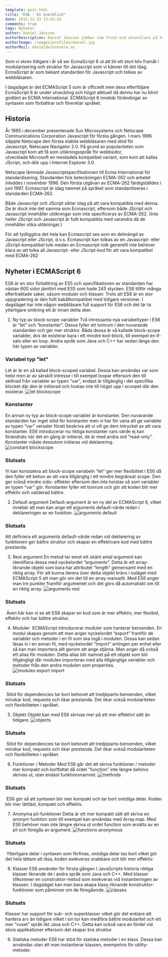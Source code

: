 ```yaml
---
template: post.html
title: "ES6 - En överblick"
date: 2015-12-23 13:43:24
comments: true
tags: Nyheter
author: Daniel Jansson
authorDescription: Daniel Jansson jobbar som front-end utvecklare på Vinnovera.
authorImage: /images/profiles/daniel.jpg
authorMail: daniel@vinnovera.se
---
```


Som vi skrev tidigare i år så ser EcmaScript 6 ut att bli ett stort kliv framåt i
modularisering och struktur för Javascript som vi känner till det idag. EcmaScript 
är som bekant standarden för Javascript och tolkas av webbläsaren.
<!--more-->


I dagsläget är det ECMAScript 5 som är officiellt men dess efterföljare EcmaScript 6 
är under utveckling och högst atktuell då dennu har nu blivit godlänt av ECMA International. 
ECMAScript 6 innebär förändingar av syntaxen som förbättrar och förenklar språket.

## Historia
År 1995 i december presenterade Sun Microsystems och Netscape Communications Corporation
Javascript för första gången. I mars 1996 släppte Netscape den första stabila webbläsaren 
med stöd för Javascript, Netscape Navigator 2.0. På grund av populariteten som Javascript 
kom att få som utökningsspråk för webbsidor, utvecklade Microsoft en mestadels kompatibel 
variant, som kom att kallas JScript, och dök upp i Internet Explorer 3.0.

Netscape lämnade Javascriptspecifikationen till Ecma International för standardisering. 
Standarden fick beteckningen ECMA-262 och arbetet inleddes i november 1996. Den första 
utgåvan av ECMA-262 färdigställdes i juni 1997. Ecmascript är idag namnet på språket som 
standardiseras i standarden ECMA-262. 

Både Javascript och JScript siktar idag på att vara kompatibla med denna. De är dock inte 
det samma som Ecmascript, eftersom både JScript och Javascript innehåller utökningar som 
inte specificeras av ECMA-262. (Inte heller JScript och Javascript är fullt kompatibla med 
varandra då de innehåller olika utökningar.) 

För att tydliggöra det hela kan Ecmascript ses som en delmängd av Javascript eller JScript, 
d.v.s. Ecmascript kan tolkas av en Javascript- eller JScript-kompatibel tolk medan en 
Ecmascript-tolk generellt inte behöver klara av att tolka all Javascript- eller JScript-kod 
för att vara kompatibel med ECMA-262

## Nyheter i ECMAScript 6
ES6 är en stor förbättring av ES5 och specifikationen av standarden har nästan 600 sidor 
jämfört med ES5 som hade 245 stycken. ES6 tillför många eftertraktade saker, såsom moduler 
och klasser. Trots att ES6 är en stor uppgradering är den fullt bakåtkompatibel med tidigare 
versioner. I dagsläget har inte någon webbläsare full support för ES6 och det lär ta 
ytterligare omkring ett år innan detta sker.  
1. Ny typ av block-scope variabler
Två intressanta nya variabeltyper i ES6 är “let” och “konstanter”. Dessa fyller ett tomrum
i den nuvarande standarden och ger mer struktur. Båda dessa är så kallade block-scope
variabler, dvs de existerar bara i ett mindre kod-block, till exempel en if-sats eller en loop.
Andra språk som Java och C++ har sedan länge den här typen av variabler. 

### Variabel typ "let"
Let är är en så kallad block-scoped variabel. Dessa kan användas var som helst men är av särskilt 
intresse i till exempel loopar eftersom den till skillnad från variabler av typen “var”, endast är 
tillgänglig i det specifika blocket där den är initierad och hostas inte till
högst upp i scoopet där den existerar.
![let blockscope](/images/content/posts/es6-en-overblick/let.jpg)

### Konstanter
En annan ny typ av block-scope variabler är konstanter. Den nuvarande standarden har inget stöd för 
konstanter men vi har för vana att ge variabler av typen “var” versaler föratt beskriva att vi vill 
ge dem intrycket av att vara konstanter. ES6 introducerar nu riktiga konstanter vars värde ej kan 
förändrats när det en gång är initierat, de är med andra ord  ”read-only”. Konstanter måste dessutom 
initieras vid deklarering.
![constant blockscope](/images/content/posts/es6-en-overblick/constants.jpg)

### Slutsats
Vi kan konstatera att block-scope variabeln “let” ger mer flexibilitet i ES6 då den fyller 
ett behov av att vara tillgänglig i ett mindre begränsat scope. Den ger också mindre sido-
effekter eftersom den inte hoistas så som variabler av typen “var” gör. Konstanter fyller 
ett tomrum och gör att koden blir mer effektiv och validerad bättre.

2. Default argument
Default-argument är en ny del av ECMAScript 6, vilket innebär att man kan ange ett arguments 
default-värde redan i deklareringen av en funktion.
![arguments default](/images/content/posts/es6-en-overblick/default.jpg)

### Slutsats
Att definiera ett arguments default-värde redan vid deklarering av funktionen ger bättre
struktur och skapar en effektivare kod med bättre prestanda.

3. Rest argument
En metod tar emot ett okänt antal argument kan identifiera dessa med nyckelordet ”arguments”.
Detta är ett array-liknande objekt som bara har attributet “length” gemensamt med en riktig array. 
För att kunna iterera över detta objekt krävs i nuläget med ECMAScript 5 att man gör om det till 
en array manuellt. Med ES6 anger man tre punkter framför argumentet och det görs då automatiskt 
om till en riktig array.
![arguments rest](/images/content/posts/es6-en-overblick/rest.jpg)

### Slutsats
 Även här kan vi se att ES6 skapar en kod som är mer effektiv, mer flexibel,
effektiv och har bättre struktur.

4. Moduler 
ECMAScript introducerar moduler som hanterar beroenden. En modul skapas genom att man anger nyckelordet 
“export” framför de variabler och metoder i en fil som ska ingå i modulen. Dessa kan sedan läsas in i 
en annan fil, med nyckelordet “import” antingen per enhet eller så kan man importera allt genom att ange 
stjärna. Man anger då också ett alias för modulen. Detta alias blir namnet på ett objekt som blir tillgängligt 
där modulen importeras med alla tillgängliga variabler och metoder från den andra modulen som properties.
![modules export import](/images/content/posts/es6-en-overblick/export.jpg)

### Slutsats
 Stöd för dependencies tar bort behovet att tredjeparts-beroenden, vilket minskar kod, requests och ökar 
prestanda. Det ökar också modulariteten och flexibiliteten i språket.

5. Objekt
Objekt kan med ES6 skrivas mer på ett mer effektivt sätt än tidigare.
![objects](/images/content/posts/es6-en-overblick/objects.jpg)

### Slutsats
 Stöd för dependencies tar bort behovet att tredjeparts-beroenden, vilket minskar
kod, requests och ökar prestanda. Det ökar också modulariteten och flexibiliteten
i språket.

6. Funktioner / Metoder
Med ES6 går det att skriva funktioner / metoder mer kompakt och kortfattat då ordet ”function” inte 
längre behövs skrivas ut, utan endast funktionsnamnet.
![methods](/images/content/posts/es6-en-overblick/methods.jpg)

### Slutsats
 ES6 gör så att syntaxen blir mer kompakt och tar bort onödiga delar. Koden blir
mer lättläst, kompakt och effektiv.

7. Anonyma pil-funktioner
Detta är ett mer kompakt sätt att skriva en anonym funktion som till exempel kan användas
med Array.map.  Med ES6 behöver man inte längre skriva ut ordet function som ersätts av en 
pil och föregås av argument.
![functions anonymous](/images/content/posts/es6-en-overblick/anonymous_function.jpg)

### Slutsats
 Ytterligare delar i syntaxen som förfinas, onödiga delar tas bort vilket gör det hela
lättare att läsa, koden exekveras snabbare och blir mer effektiv.

8. Klasser
ES6 använder för första gången I JavaScripts historia riktiga klasser liknande de i andra 
språk som Java och C++. Med klasser tillkommer en construktor-metod som exekveras vid 
instantieringen av klassen. I dagsläget kan man bara skapa klass-liknande konstruktor-
funktioner som påminner om de föregående.
![classes](/images/content/posts/es6-en-overblick/classes.jpg)

### Slutsats
Klasser har support för sub- och superklasser vilket gör det enklare att hantera arv än 
tidigare vilket i sin tur kan medföra bättre modularitet och ett mer “vuxet” språk likt
Java och C++. Detta kan också vara en fördel vid stora applikationer eftersom det skapar
bra struktur.

9. Statiska metoder
ES6 har stöd för statiska metoder i en klass. Dessa kan användas utan att man instantierar
klassen, exempelvis för utility-metoder. 















